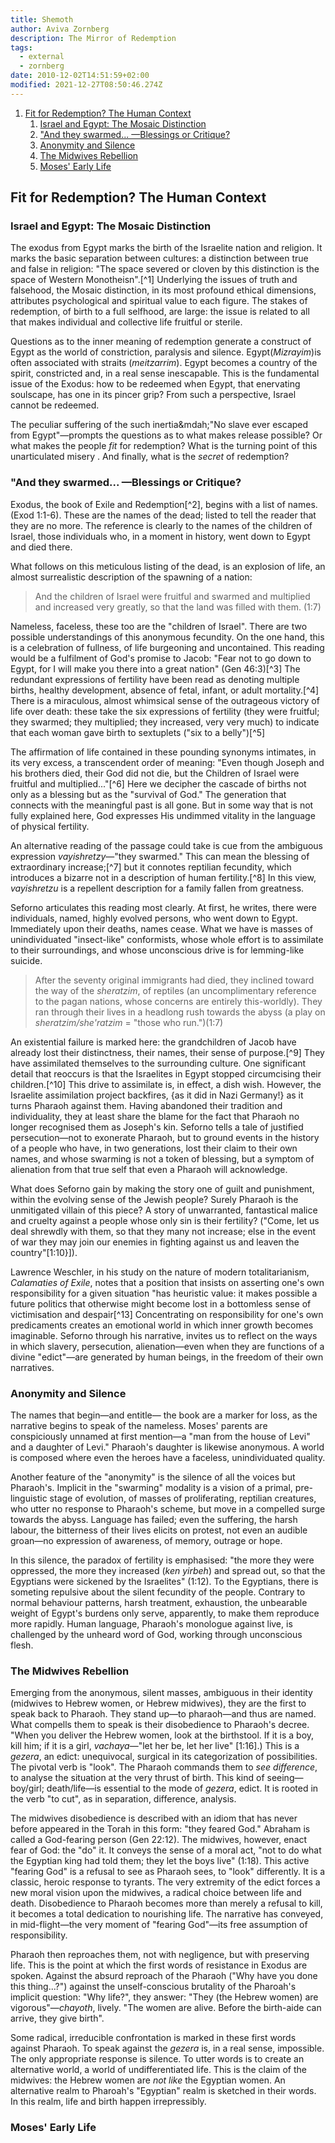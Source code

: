 ```yaml
---
title: Shemoth
author: Aviva Zornberg
description: The Mirror of Redemption
tags:
  - external
  - zornberg
date: 2010-12-02T14:51:59+02:00
modified: 2021-12-27T08:50:46.274Z
---
```


1. [Fit for Redemption? The Human Context](#fit-for-redemption-the-human-context)
   1. [Israel and Egypt: The Mosaic Distinction](#israel-and-egypt-the-mosaic-distinction)
   2. ["And they swarmed... &mdash;Blessings or Critique?](#and-they-swarmed-blessings-or-critique)
   3. [Anonymity and Silence](#anonymity-and-silence)
   4. [The Midwives Rebellion](#the-midwives-rebellion)
   5. [Moses' Early Life](#moses-early-life)

## Fit for Redemption? The Human Context

### Israel and Egypt: The Mosaic Distinction

The exodus from Egypt marks the birth of the Israelite nation and religion. It marks the basic separation between cultures: a distinction between true and false in religion: "The space severed or cloven by this distinction is the space of Western Monotheisn".[^1] Underlying the issues of truth and falsehood, the Mosaic distinction, in its most profound ethical dimensions, attributes psychological and spiritual value to each figure. The stakes of redemption, of birth to a full selfhood, are large: the issue is related to all that makes individual and collective life fruitful or sterile.

Questions as to the inner meaning of redemption generate a construct of Egypt as the world of constriction, paralysis and silence. Egypt(_Mizrayim_)is often associated with straits (_meitzarrim_). Egypt becomes a country of the spirit, constricted and, in a real sense inescapable. This is the fundamental issue of the Exodus: how to be redeemed when Egypt, that enervating soulscape, has one in its pincer grip? From such a perspective, Israel cannot be redeemed.

The peculiar suffering of the such inertia&mdah;"No slave ever escaped from Egypt"&mdash;prompts the questions as to what makes release possible? Or what makes the people _fit_ for redemption? What is the turning point of this unarticulated misery . And finally, what is the _secret_ of redemption?

### "And they swarmed... &mdash;Blessings or Critique?

Exodus, the book of Exile and Redemption[^2], begins with a list of names. (Exod 1:1-6). These are the names of the dead; listed to tell the reader that they are no more. The reference is clearly to the names of the children of Israel, those individuals who, in a moment in history, went down to Egypt and died there.

What follows on this meticulous listing of the dead, is an explosion of life, an almost surrealistic description of the spawning of a nation:

> And the children of Israel were fruitful and swarmed and multiplied and increased very greatly, so that the land was filled with them. (1:7)

Nameless, faceless, these too are the "children of Israel". There are two possible understandings of this anonymous fecundity. On the one hand, this is a celebration of fullness, of life burgeoning and uncontained. This reading would be a fulfilment of God's promise to Jacob: "Fear not to go down to Egypt, for I will make you there into a great nation" (Gen 46:3)[^3] The redundant expressions of fertility have been read as denoting multiple births, healthy development, absence of fetal, infant, or adult mortality.[^4] There is a miraculous, almost whimsical sense of the outrageous victory of life over death: these take the six expressions of fertility (they were fruitful; they swarmed; they multiplied; they increased, very very much) to indicate that each woman gave birth to sextuplets ("six to a belly")[^5]

The affirmation of life contained in these pounding synonyms intimates, in its very excess, a transcendent order of meaning: "Even though Joseph and his brothers died, their God did not die, but the Children of Israel were fruitful and multiplied..."[^6] Here we decipher the cascade of births not only as a blessing but as the "survival of God." The generation that connects with the meaningful past is all gone. But in some way that is not fully explained here, God expresses His undimmed vitality in the language of physical fertility.

An alternative reading of the passage could take is cue from the ambiguous expression _vayishretzy_&mdash;"they swarmed." This can mean the blessing of extraordinary increase;[^7] but it connotes reptilian fecundity, which introduces a bizarre not in a description of human fertility.[^8] In this view, _vayishretzu_ is a repellent description for a family fallen from greatness.

Seforno articulates this reading most clearly. At first, he writes, there were individuals, named, highly evolved persons, who went down to Egypt. Immediately upon their deaths, names cease. What we have is masses of unindividuated "insect-like" conformists, whose whole effort is to assimilate to their surroundings, and whose unconscious drive is for lemming-like suicide.

> After the seventy original immigrants had died, they inclined toward the way of the _sheratzim_, of reptiles (an uncomplimentary reference to the pagan nations, whose concerns are entirely this-worldly). They ran through their lives in a headlong rush towards the abyss (a play on _sheratzim/she'ratzim_ = "those who run.")(1:7)

An existential failure is marked here: the grandchildren of Jacob have already lost their distinctness, their names, their sense of purpose.[^9] They have assimilated themselves to the surrounding culture. One significant detail that reoccurs is that the Israelites in Egypt stopped circumcising their children.[^10] This drive to assimilate is, in effect, a dish wish. However, the Israelite assimilation project backfires, {as it did in Nazi Germany!} as it turns Pharaoh against them. Having abandoned their tradition and individuality, they at least share the blame for the fact that Pharaoh no longer recognised them as Joseph's kin. Seforno tells a tale of justified persecution&mdash;not to exonerate Pharaoh, but to ground events in the history of a people who have, in two generations, lost their claim to their own names, and whose swarming is not a token of blessing, but a symptom of alienation from that true self that even a Pharaoh will acknowledge.

What does Seforno gain by making the story one of guilt and punishment, within the evolving sense of the Jewish people? Surely Pharaoh is the unmitigated villain of this piece? A story of unwarranted, fantastical malice and cruelty against a people whose only sin is their fertility? ("Come, let us deal shrewdly with them, so that they many not increase; else in the event of war they may join our enemies in fighting against us and leaven the country"[1:10}]).

Lawrence Weschler, in his study on the nature of modern totalitarianism, _Calamaties of Exile_, notes that a position that insists on asserting one's own responsibility for a given situation "has heuristic value: it makes possible a future politics that otherwise might become lost in a bottomless sense of victimisation and despair[^13] Concentrating on responsibility for one's own predicaments creates an emotional world in which inner growth becomes imaginable. Seforno through his narrative, invites us to reflect on the ways in which slavery, persecution, alienation&mdash;even when they are functions of a divine "edict"&mdash;are generated by human beings, in the freedom of their own narratives.

### Anonymity and Silence

The names that begin&mdash;and entitle&mdash; the book are a marker for loss, as the narrative begins to speak of the nameless. Moses' parents are conspiciously unnamed at first mention&mdash;a "man from the house of Levi" and a daughter of Levi." Pharaoh's daughter is likewise anonymous. A world is composed where even the heroes have a faceless, unindividuated quality.

Another feature of the "anonymity" is the silence of all the voices but Pharaoh's. Implicit in the "swarming" modality is a vision of a primal, pre-linguistic stage of evolution, of masses of proliferating, reptilian creatures, who utter no response to Pharaoh's scheme, but move in a compelled surge towards the abyss. Language has failed; even the suffering, the harsh labour, the bitterness of their lives elicits on protest, not even an audible groan&mdash;no expression of awareness, of memory, outrage or hope.

In this silence, the paradox of fertility is emphasised: "the more they were oppressed, the more they increased (_ken yirbeh_) and spread out, so that the Egyptians were sickened by the Israelites" (1:12). To the Egyptians, there is someting repulsive about the silent fecundity of the people. Contrary to normal behaviour patterns, harsh treatment, exhaustion, the unbearable weight of Egypt's burdens only serve, apparently, to make them reproduce more rapidly. Human language, Pharaoh's monologue against live, is challenged by the unheard word of God, working through unconscious flesh.

### The Midwives Rebellion

Emerging from the anonymous, silent masses, ambiguous in their identity (midwives to Hebrew women, or Hebrew midwives), they are the first to speak back to Pharaoh. They stand up&mdash;to pharaoh&mdash;and thus are named. What compells them to speak is their disobedience to Pharaoh's decree. "When you deliver the Hebrew women, look at the birthstool. If it is a boy, kill him; if it is a girl, _vachaya_&mdash;"let her be, let her live" [1:16].) This is a _gezera_, an edict: unequivocal, surgical in its categorization of possibilities. The pivotal verb is "look". The Pharaoh commands them to _see difference_, to analyse the situation at the very thrust of birth. This kind of seeing&mdash;boy/girl; death/life&mdash;is essential to the mode of _gezera_, edict. It is rooted in the verb "to cut", as in separation, difference, analysis.

The midwives disobedience is described with an idiom that has never before appeared in the Torah in this form: "they feared God." Abraham is called a God-fearing person (Gen 22:12). The midwives, however, enact fear of God: the "do" it. It conveys the sense of a moral act, "not to do what the Egyptian king had told them; they let the boys live" (1:18). This active "fearing God" is a refusal to see as Pharaoh sees, to "look" differently. It is a classic, heroic response to tyrants. The very extremity of the edict forces a new moral vision upon the midwives, a radical choice between life and death. Disobedience to Pharaoh becomes more than merely a refusal to kill, it becomes a total dedication to nourishing life. The narrative has conveyed, in mid-flight&mdash;the very moment of "fearing God"&mdash;its free assumption of responsibility.

Pharaoh then reproaches them, not with negligence, but with preserving life. This is the point at which the first words of resistance in Exodus are spoken. Against the absurd reproach of the Pharaoh ("Why have you done this thing...?") against the unself-conscious brutality of the Pharoah's implicit question: "Why life?", they answer: "They (the Hebrew women) are vigorous"&mdash;_chayoth_, lively. "The women are alive. Before the birth-aide can arrive, they give birth".

Some radical, irreducible confrontation is marked in these first words against Pharaoh. To speak against the _gezera_ is, in a real sense, impossible. The only appropriate response is silence. To utter words is to create an alternative world, a world of undifferentiated life. This is the claim of the midwives: the Hebrew women are _not like_ the Egyptian women. An alternative realm to Pharoah's "Egyptian" realm is sketched in their words. In this realm, life and birth happen irrepressibly.

### Moses' Early Life
